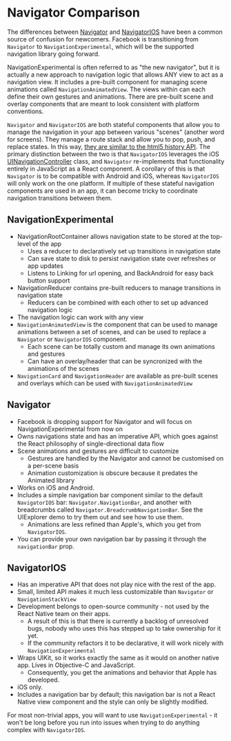# Navigator Comparison

The differences between [Navigator](docs/navigator.html)
and [NavigatorIOS](docs/navigatorios.html) have been a common
source of confusion for newcomers. Facebook is transitioning from `Navigator` to `NavigationExperimental`, which will be the supported navigation library going forward.

NavigationExperimental is often referred to as "the new navigator", but it is actually a new approach to navigation logic that allows ANY view to act as a navigation view. It includes a pre-built component for managing scene animations called `NavigationAnimatedView`. The views within can each define their own gestures and animations. There are pre-built scene and overlay components that are meant to look consistent with platform conventions.

`Navigator` and `NavigatorIOS` are both stateful components that allow you to
manage the navigation in your app between various "scenes" (another word
for screens). They manage a route stack and allow you to pop, push, and
replace states. In this way, [they are similar to the html5 history
API](https://developer.mozilla.org/en-US/docs/Web/Guide/API/DOM/Manipulating_the_browser_history).
The primary distinction between the two is that `NavigatorIOS` leverages
the iOS
[UINavigationController](https://developer.apple.com/library/ios/documentation/UIKit/Reference/UINavigationController_Class/)
class, and `Navigator` re-implements that functionality entirely in
JavaScript as a React component. A corollary of this is that `Navigator`
is to be compatible with Android and iOS, whereas `NavigatorIOS` will
only work on the one platform. If multiple of these stateful navigation components are used in an app, it can become tricky to coordinate navigation transitions between them.


## NavigationExperimental

- NavigationRootContainer allows navigation state to be stored at the top-level of the app
  - Uses a reducer to declaratively set up transitions in navigation state
  - Can save state to disk to persist navigation state over refreshes or app updates
  - Listens to Linking for url opening, and BackAndroid for easy back button support
- NavigationReducer contains pre-built reducers to manage transitions in navigation state
  - Reducers can be combined with each other to set up advanced navigation logic
- The navigation logic can work with any view
- `NavigationAnimatedView` is the component that can be used to manage animations between a set of scenes, and can be used to replace a `Navigator` or `NavigatorIOS` component.
  - Each scene can be totally custom and manage its own animations and gestures
  - Can have an overlay/header that can be syncronized with the animations of the scenes
- `NavigationCard` and `NavigationHeader` are available as pre-built scenes and overlays which can be used with `NavigationAnimatedView`


## Navigator

- Facebook is dropping support for Navigator and will focus on NavigationExperimental from now on
- Owns navigations state and has an imperative API, which goes against the React philosophy of single-directional data flow
- Scene animations and gestures are difficult to customize
  - Gestures are handled by the Navigator and cannot be customised on a per-scene basis
  - Animation customization is obscure because it predates the Animated library
- Works on iOS and Android.
- Includes a simple navigation bar component similar to the default `NavigatorIOS` bar: `Navigator.NavigationBar`, and another with breadcrumbs called `Navigator.BreadcrumbNavigationBar`. See the UIExplorer demo to try them out and see how to use them.
  - Animations are less refined than Apple's, which you get from `NavigatorIOS`.
- You can provide your own navigation bar by passing it through the `navigationBar` prop.


## NavigatorIOS

- Has an imperative API that does not play nice with the rest of the app.
- Small, limited API makes it much less customizable than `Navigator` or `NavigationStackView`
- Development belongs to open-source community - not used by the React Native team on their apps.
  - A result of this is that there is currently a backlog of unresolved bugs, nobody who uses this has stepped up to take ownership for it yet.
  - If the community refactors it to be declarative, it will work nicely with `NavigationExperimental`
- Wraps UIKit, so it works exactly the same as it would on another native app. Lives in Objective-C and JavaScript.
  - Consequently, you get the animations and behavior that Apple has developed.
- iOS only.
- Includes a navigation bar by default; this navigation bar is not a React Native view component and the style can only be slightly modified.

For most non-trivial apps, you will want to use `NavigationExperimental` - it won't be long before you run into issues when trying to do anything complex with `NavigatorIOS`.
